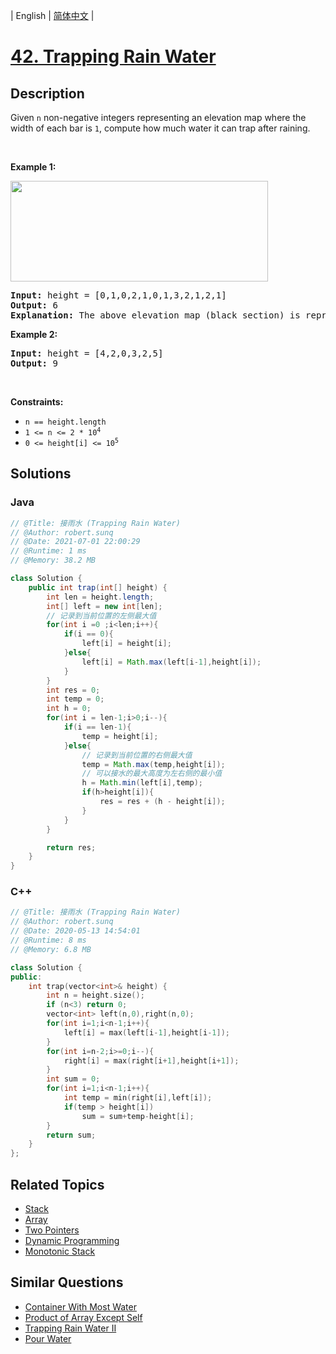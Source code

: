 
| English | [简体中文](README.md) |

# [42. Trapping Rain Water](https://leetcode.cn//problems/trapping-rain-water/)

## Description

<p>Given <code>n</code> non-negative integers representing an elevation map where the width of each bar is <code>1</code>, compute how much water it can trap after raining.</p>

<p>&nbsp;</p>
<p><strong class="example">Example 1:</strong></p>
<img src="https://assets.leetcode.com/uploads/2018/10/22/rainwatertrap.png" style="width: 412px; height: 161px;" />
<pre>
<strong>Input:</strong> height = [0,1,0,2,1,0,1,3,2,1,2,1]
<strong>Output:</strong> 6
<strong>Explanation:</strong> The above elevation map (black section) is represented by array [0,1,0,2,1,0,1,3,2,1,2,1]. In this case, 6 units of rain water (blue section) are being trapped.
</pre>

<p><strong class="example">Example 2:</strong></p>

<pre>
<strong>Input:</strong> height = [4,2,0,3,2,5]
<strong>Output:</strong> 9
</pre>

<p>&nbsp;</p>
<p><strong>Constraints:</strong></p>

<ul>
	<li><code>n == height.length</code></li>
	<li><code>1 &lt;= n &lt;= 2 * 10<sup>4</sup></code></li>
	<li><code>0 &lt;= height[i] &lt;= 10<sup>5</sup></code></li>
</ul>


## Solutions


### Java

```Java
// @Title: 接雨水 (Trapping Rain Water)
// @Author: robert.sunq
// @Date: 2021-07-01 22:00:29
// @Runtime: 1 ms
// @Memory: 38.2 MB

class Solution {
    public int trap(int[] height) {
        int len = height.length;
        int[] left = new int[len];
        // 记录到当前位置的左侧最大值
        for(int i =0 ;i<len;i++){
            if(i == 0){
                left[i] = height[i];
            }else{
                left[i] = Math.max(left[i-1],height[i]);
            }
        }
        int res = 0;
        int temp = 0;
        int h = 0;
        for(int i = len-1;i>0;i--){
            if(i == len-1){
                temp = height[i];
            }else{
                // 记录到当前位置的右侧最大值
                temp = Math.max(temp,height[i]);
                // 可以接水的最大高度为左右侧的最小值
                h = Math.min(left[i],temp);
                if(h>height[i]){
                    res = res + (h - height[i]);
                }
            }
        }

        return res;
    }
}
```



### C++

```C++
// @Title: 接雨水 (Trapping Rain Water)
// @Author: robert.sunq
// @Date: 2020-05-13 14:54:01
// @Runtime: 8 ms
// @Memory: 6.8 MB

class Solution {
public:
    int trap(vector<int>& height) {
        int n = height.size();
        if (n<3) return 0; 
        vector<int> left(n,0),right(n,0);
        for(int i=1;i<n-1;i++){
            left[i] = max(left[i-1],height[i-1]);
        }
        for(int i=n-2;i>=0;i--){
            right[i] = max(right[i+1],height[i+1]);
        }
        int sum = 0;
        for(int i=1;i<n-1;i++){
            int temp = min(right[i],left[i]);
            if(temp > height[i])
                sum = sum+temp-height[i];
        }
        return sum;
    }
};
```



## Related Topics

- [Stack](https://leetcode.cn//tag/stack)
- [Array](https://leetcode.cn//tag/array)
- [Two Pointers](https://leetcode.cn//tag/two-pointers)
- [Dynamic Programming](https://leetcode.cn//tag/dynamic-programming)
- [Monotonic Stack](https://leetcode.cn//tag/monotonic-stack)

## Similar Questions

- [Container With Most Water](../container-with-most-water/README_EN.md)
- [Product of Array Except Self](../product-of-array-except-self/README_EN.md)
- [Trapping Rain Water II](../trapping-rain-water-ii/README_EN.md)
- [Pour Water](../pour-water/README_EN.md)
